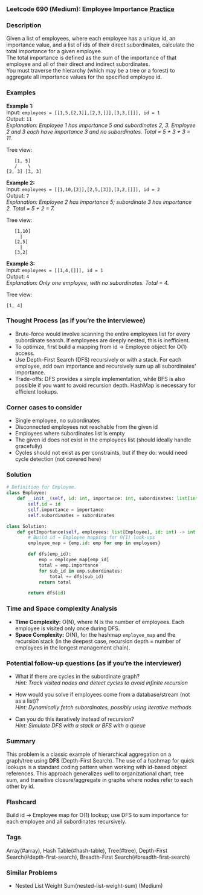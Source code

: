 ### Leetcode 690 (Medium): Employee Importance [Practice](https://leetcode.com/problems/employee-importance)

### Description  
Given a list of employees, where each employee has a unique id, an importance value, and a list of ids of their direct subordinates, calculate the total importance for a given employee.  
The total importance is defined as the sum of the importance of that employee and all of their direct and indirect subordinates.  
You must traverse the hierarchy (which may be a tree or a forest) to aggregate all importance values for the specified employee id.

### Examples  

**Example 1:**  
Input: `employees = [[1,5,[2,3]],[2,3,[]],[3,3,[]]], id = 1`  
Output: `11`  
*Explanation: Employee 1 has importance 5 and subordinates 2, 3. Employee 2 and 3 each have importance 3 and no subordinates. Total = 5 + 3 + 3 = 11.*

Tree view:
```
   [1, 5]
   /    \
[2, 3] [3, 3]
```

**Example 2:**  
Input: `employees = [[1,10,[2]],[2,5,[3]],[3,2,[]]], id = 2`  
Output: `7`  
*Explanation: Employee 2 has importance 5; subordinate 3 has importance 2. Total = 5 + 2 = 7.*

Tree view:
```
   [1,10]
     |
   [2,5]
     |
   [3,2]
```

**Example 3:**  
Input: `employees = [[1,4,[]]], id = 1`  
Output: `4`  
*Explanation: Only one employee, with no subordinates. Total = 4.*

Tree view:
```
[1, 4]
```

### Thought Process (as if you’re the interviewee)  
- Brute-force would involve scanning the entire employees list for every subordinate search. If employees are deeply nested, this is inefficient.
- To optimize, first build a mapping from id → Employee object for O(1) access.
- Use Depth-First Search (DFS) recursively or with a stack. For each employee, add own importance and recursively sum up all subordinates' importance.
- Trade-offs: DFS provides a simple implementation, while BFS is also possible if you want to avoid recursion depth. HashMap is necessary for efficient lookups.

### Corner cases to consider  
- Single employee, no subordinates  
- Disconnected employees not reachable from the given id  
- Employees where subordinates list is empty  
- The given id does not exist in the employees list (should ideally handle gracefully)
- Cycles should not exist as per constraints, but if they do: would need cycle detection (not covered here)

### Solution

```python
# Definition for Employee.
class Employee:
    def __init__(self, id: int, importance: int, subordinates: list[int]):
        self.id = id
        self.importance = importance
        self.subordinates = subordinates

class Solution:
    def getImportance(self, employees: list[Employee], id: int) -> int:
        # Build id → Employee mapping for O(1) look-ups
        employee_map = {emp.id: emp for emp in employees}

        def dfs(emp_id):
            emp = employee_map[emp_id]
            total = emp.importance
            for sub_id in emp.subordinates:
                total += dfs(sub_id)
            return total

        return dfs(id)
```

### Time and Space complexity Analysis  

- **Time Complexity:** O(N), where N is the number of employees. Each employee is visited only once during DFS.
- **Space Complexity:** O(N), for the hashmap `employee_map` and the recursion stack (in the deepest case, recursion depth = number of employees in the longest management chain).

### Potential follow-up questions (as if you’re the interviewer)  

- What if there are cycles in the subordinate graph?  
  *Hint: Track visited nodes and detect cycles to avoid infinite recursion*

- How would you solve if employees come from a database/stream (not as a list)?  
  *Hint: Dynamically fetch subordinates, possibly using iterative methods*

- Can you do this iteratively instead of recursion?  
  *Hint: Simulate DFS with a stack or BFS with a queue*

### Summary
This problem is a classic example of hierarchical aggregation on a graph/tree using **DFS** (Depth-First Search). The use of a hashmap for quick lookups is a standard coding pattern when working with id-based object references. This approach generalizes well to organizational chart, tree sum, and transitive closure/aggregate in graphs where nodes refer to each other by id.


### Flashcard
Build id → Employee map for O(1) lookup; use DFS to sum importance for each employee and all subordinates recursively.

### Tags
Array(#array), Hash Table(#hash-table), Tree(#tree), Depth-First Search(#depth-first-search), Breadth-First Search(#breadth-first-search)

### Similar Problems
- Nested List Weight Sum(nested-list-weight-sum) (Medium)